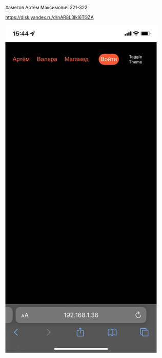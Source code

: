 Хаметов Артём Максимович 221-322

https://disk.yandex.ru/d/nAR8L3Ikl6TGZA

![Телефон](/public/phone.jpg)
